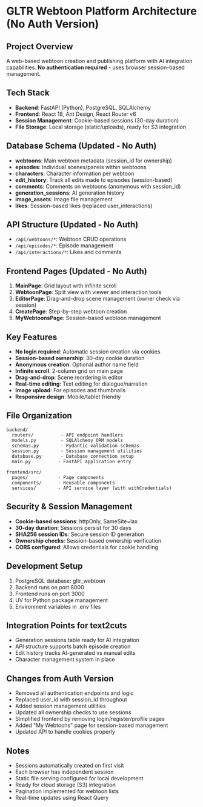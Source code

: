 # GLTR Webtoon Platform Architecture (No Auth Version)

## Project Overview
A web-based webtoon creation and publishing platform with AI integration capabilities.
**No authentication required** - uses browser session-based management.

## Tech Stack
- **Backend**: FastAPI (Python), PostgreSQL, SQLAlchemy
- **Frontend**: React 18, Ant Design, React Router v6
- **Session Management**: Cookie-based sessions (30-day duration)
- **File Storage**: Local storage (static/uploads), ready for S3 integration

## Database Schema (Updated - No Auth)
- **webtoons**: Main webtoon metadata (session_id for ownership)
- **episodes**: Individual scenes/panels within webtoons
- **characters**: Character information per webtoon
- **edit_history**: Track all edits made to episodes (session-based)
- **comments**: Comments on webtoons (anonymous with session_id)
- **generation_sessions**: AI generation history
- **image_assets**: Image file management
- **likes**: Session-based likes (replaced user_interactions)

## API Structure (Updated - No Auth)
- `/api/webtoons/*`: Webtoon CRUD operations
- `/api/episodes/*`: Episode management
- `/api/interactions/*`: Likes and comments

## Frontend Pages (Updated - No Auth)
1. **MainPage**: Grid layout with infinite scroll
2. **WebtoonPage**: Split view with viewer and interaction tools
3. **EditorPage**: Drag-and-drop scene management (owner check via session)
4. **CreatePage**: Step-by-step webtoon creation
5. **MyWebtoonsPage**: Session-based webtoon management

## Key Features
- **No login required**: Automatic session creation via cookies
- **Session-based ownership**: 30-day cookie duration
- **Anonymous creation**: Optional author name field
- **Infinite scroll**: 2-column grid on main page
- **Drag-and-drop**: Scene reordering in editor
- **Real-time editing**: Text editing for dialogue/narration
- **Image upload**: For episodes and thumbnails
- **Responsive design**: Mobile/tablet friendly

## File Organization
```
backend/
  routers/          - API endpoint handlers
  models.py         - SQLAlchemy ORM models
  schemas.py        - Pydantic validation schemas
  session.py        - Session management utilities
  database.py       - Database connection setup
  main.py          - FastAPI application entry

frontend/src/
  pages/           - Page components
  components/      - Reusable components
  services/        - API service layer (with withCredentials)
```

## Security & Session Management
- **Cookie-based sessions**: httpOnly, SameSite=lax
- **30-day duration**: Sessions persist for 30 days
- **SHA256 session IDs**: Secure session ID generation
- **Ownership checks**: Session-based ownership verification
- **CORS configured**: Allows credentials for cookie handling

## Development Setup
1. PostgreSQL database: gltr_webtoon
2. Backend runs on port 8000
3. Frontend runs on port 3000
4. UV for Python package management
5. Environment variables in .env files

## Integration Points for text2cuts
- Generation sessions table ready for AI integration
- API structure supports batch episode creation
- Edit history tracks AI-generated vs manual edits
- Character management system in place

## Changes from Auth Version
- Removed all authentication endpoints and logic
- Replaced user_id with session_id throughout
- Added session management utilities
- Updated all ownership checks to use sessions
- Simplified frontend by removing login/register/profile pages
- Added "My Webtoons" page for session-based management
- Updated API to handle cookies properly

## Notes
- Sessions automatically created on first visit
- Each browser has independent session
- Static file serving configured for local development
- Ready for cloud storage (S3) integration
- Pagination implemented for webtoon lists
- Real-time updates using React Query